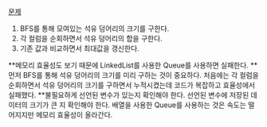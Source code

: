 [문제](https://school.programmers.co.kr/learn/courses/30/lessons/250136)

1. BFS를 통해 모여있는 석유 덩어리의 크기를 구한다.
2. 각 컬럼을 순회하면서 석유 덩어리의 합을 구한다.
3. 기존 값과 비교하면서 최대값을 갱신한다.

**메모리 효율성도 보기 때문에 LinkedList를 사용한 Queue를 사용하면 실패한다.
**먼저 BFS를 통해 석유 덩어리의 크기를 미리 구하는 것이 중요하다. 처음에는 각 컬럼을 순회하면서 석유 덩어리의 크기를 구하면서 누적시켰는데 코드가 복잡하고 효율성에서 실패했다.
**불필요하게 선언된 변수가 있는지 확인해야 한다. 선언된 변수에 저장된 데이터의 크기가 큰 지 확인해야 한다. 배열을 사용한 Queue를 사용하는 것은 속도는 떨어지지만 메모리 효율성이 올라간다.